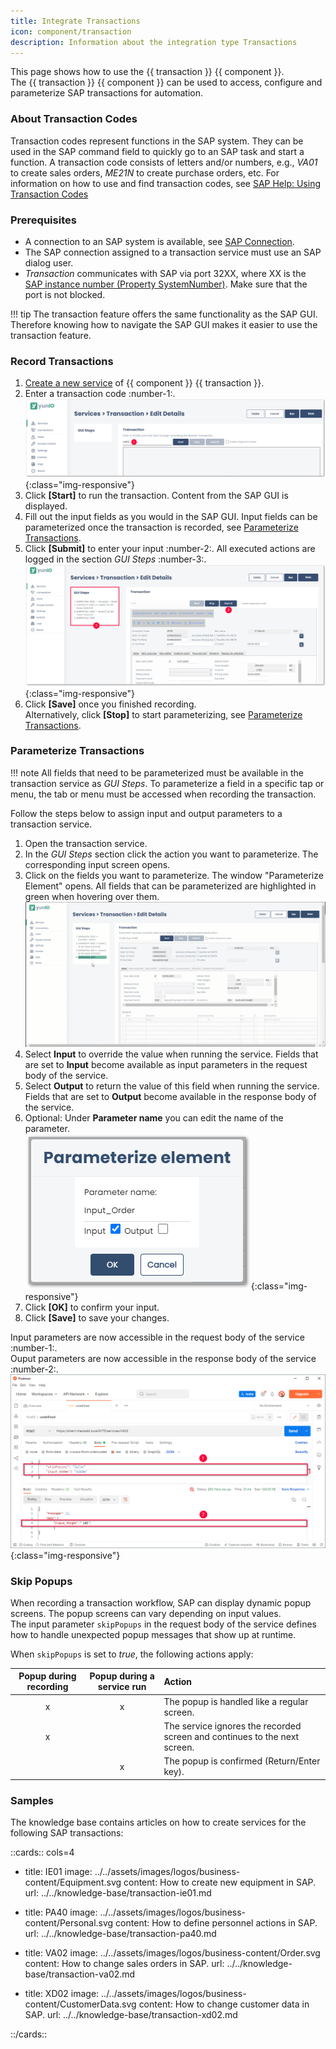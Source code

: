 ```yaml
---
title: Integrate Transactions
icon: component/transaction
description: Information about the integration type Transactions
---
```


This page shows how to use the {{ transaction }} {{ component }}.<br>
The {{ transaction }} {{ component }} can be used to access, configure and parameterize SAP transactions for automation.


### About Transaction Codes

Transaction codes represent functions in the SAP system. 
They can be used in the SAP command field to quickly go to an SAP task and start a function.
A transaction code consists of letters and/or numbers, e.g., *VA01* to create sales orders, *ME21N* to create purchase orders, etc. 
For information on how to use and find transaction codes, see [SAP Help: Using Transaction Codes](https://help.sap.com/docs/SAP_NETWEAVER_740/b1c834a22d05483b8a75710743b5ff26/f735dd776e724195b5562592a5e88b45.html)


### Prerequisites

- A connection to an SAP system is available, see [SAP Connection](../sap-connection/index.md).
- The SAP connection assigned to a transaction service must use an SAP dialog user. 
- *Transaction* communicates with SAP via port 32XX, where XX is the [SAP instance number (Property SystemNumber)](../sap-connection/settings.md#system). Make sure that the port is not blocked. 

!!! tip
    The transaction feature offers the same functionality as the SAP GUI.
    Therefore knowing how to navigate the SAP GUI makes it easier to use the transaction feature.

### Record Transactions

1. [Create a new service](../../getting-started.md/#create-a-service) of {{ component }} {{ transaction }}. 
2. Enter a transaction code :number-1:. <br>
![transaction](../../assets/images/yunio/documentation/transaction.png){:class="img-responsive"}
3. Click **[Start]** to run the transaction. Content from the SAP GUI is displayed. 
4. Fill out the input fields as you would in the SAP GUI. Input fields can be parameterized once the transaction is recorded, see [Parameterize Transactions](#parameterize-transactions).
5. Click **[Submit]** to enter your input :number-2:.
All executed actions are logged in the section *GUI Steps* :number-3:. <br>
![transaction-va02](../../assets/images/yunio/documentation/transaction-va02.png){:class="img-responsive"}
6. Click **[Save]** once you finished recording.<br>
Alternatively, click **[Stop]** to start parameterizing, see [Parameterize Transactions](#parameterize-transactions).

### Parameterize Transactions

!!! note
    All fields that need to be parameterized must be available in the transaction service as *GUI Steps*. To parameterize a field in a specific tap or menu, the tab or menu must be accessed when recording the transaction.

Follow the steps below to assign input and output parameters to a transaction service. <br>

1. Open the transaction service. 
2. In the *GUI Steps* section click the action you want to parameterize. The corresponding input screen opens.<br>
3. Click on the fields you want to parameterize. The window "Parameterize Element" opens.
All fields that can be parameterized are highlighted in green when hovering over them. <br>
![transaction-actions](../../assets/images/yunio/documentation/va02param.gif)
4. Select **Input** to override the value when running the service. Fields that are set to **Input** become available as input parameters in the request body of the service.
5. Select **Output** to return the value of this field when running the service. Fields that are set to **Output** become available in the response body of the service.
6. Optional: Under **Parameter name** you can edit the name of the parameter.<br>
![transaction-parameterize](../../assets/images/yunio/documentation/transaction-parameterize.png){:class="img-responsive"}
7. Click **[OK]** to confirm your input.
8. Click **[Save]** to save your changes.

Input parameters are now accessible in the request body of the service :number-1:.<br>
Ouput parameters are now accessible in the response body of the service :number-2:.<br>
![transaction-copy-download](../../assets/images/yunio/documentation/postman-input-transaction.png){:class="img-responsive"}

### Skip Popups

When recording a transaction workflow, SAP can display dynamic popup screens. The popup screens can vary depending on input values.<br>
The input parameter `skipPopups` in the request body of the service defines how to handle unexpected popup messages that show up at runtime.<br>


When `skipPopups` is set to *true*, the following actions apply:

| Popup during recording | Popup during a service run | Action |
| :------: |:---: | :--- |
| x | x | The popup is handled like a regular screen. |
| x |  | The service ignores the recorded screen and continues to the next screen. |
|  | x | The popup is confirmed (Return/Enter key). |


### Samples

The knowledge base contains articles on how to create services for the following SAP transactions:

::cards:: cols=4

- title: IE01
  image: ../../assets/images/logos/business-content/Equipment.svg
  content: How to create new equipment in SAP.
  url: ../../knowledge-base/transaction-ie01.md
  
- title: PA40
  image: ../../assets/images/logos/business-content/Personal.svg
  content: How to define personnel actions in SAP.
  url: ../../knowledge-base/transaction-pa40.md
  
- title: VA02
  image: ../../assets/images/logos/business-content/Order.svg
  content: How to change sales orders in SAP.
  url: ../../knowledge-base/transaction-va02.md

- title: XD02
  image: ../../assets/images/logos/business-content/CustomerData.svg
  content: How to change customer data in SAP.
  url: ../../knowledge-base/transaction-xd02.md


::/cards::